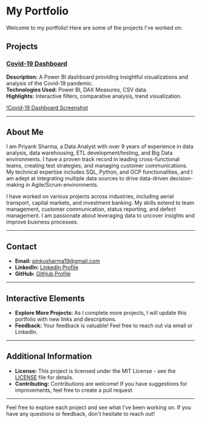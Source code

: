 # My Portfolio

Welcome to my portfolio! Here are some of the projects I've worked on:

## Projects

### [Covid-19 Dashboard](https://github.com/PriyankSharma1/covid19-dashboard)
**Description:** A Power BI dashboard providing insightful visualizations and analysis of the Covid-19 pandemic.      
**Technologies Used:** Power BI, DAX Measures, CSV data.  
**Highlights:** Interactive filters, comparative analysis, trend visualization.

[!Covid-19 Dashboard Screenshot](https://private-user-images.githubusercontent.com/192903617/428362753-1bc47df2-c23c-48ce-a182-f8e9bab1f248.png?jwt=eyJhbGciOiJIUzI1NiIsInR5cCI6IkpXVCJ9.eyJpc3MiOiJnaXRodWIuY29tIiwiYXVkIjoicmF3LmdpdGh1YnVzZXJjb250ZW50LmNvbSIsImtleSI6ImtleTUiLCJleHAiOjE3NDYzOTA3MDcsIm5iZiI6MTc0NjM5MDQwNywicGF0aCI6Ii8xOTI5MDM2MTcvNDI4MzYyNzUzLTFiYzQ3ZGYyLWMyM2MtNDhjZS1hMTgyLWY4ZTliYWIxZjI0OC5wbmc_WC1BbXotQWxnb3JpdGhtPUFXUzQtSE1BQy1TSEEyNTYmWC1BbXotQ3JlZGVudGlhbD1BS0lBVkNPRFlMU0E1M1BRSzRaQSUyRjIwMjUwNTA0JTJGdXMtZWFzdC0xJTJGczMlMkZhd3M0X3JlcXVlc3QmWC1BbXotRGF0ZT0yMDI1MDUwNFQyMDI2NDdaJlgtQW16LUV4cGlyZXM9MzAwJlgtQW16LVNpZ25hdHVyZT1kYjMzNjZjYWEyNTI5MTlmMjY1M2M1YTU3Njk5NWYwNmE4OWVhZDlhNGU1NDEyOTJiOGI1MzY2ODJkODVhYzdmJlgtQW16LVNpZ25lZEhlYWRlcnM9aG9zdCJ9.TL9PNpfkIcLv_BTYiAOw5dyDm2Bzbc0bf7UEfPSyqKg)

---

## About Me

I am Priyank Sharma, a Data Analyst with over 9 years of experience in data analysis, data warehousing, ETL development/testing, and Big Data environments. I have a proven track record in leading cross-functional teams, creating test strategies, and managing customer communications. My technical expertise includes SQL, Python, and GCP functionalities, and I am adept at integrating multiple data sources to drive data-driven decision-making in Agile/Scrum environments.

I have worked on various projects across industries, including aerial transport, capital markets, and investment banking. My skills extend to team management, customer communication, status reporting, and defect management. I am passionate about leveraging data to uncover insights and improve business processes.

---

## Contact

- **Email:** pinkusharma19@gmail.com
- **LinkedIn:** [LinkedIn Profile](https://www.linkedin.com/in/priyank-sharma01/)
- **GitHub:** [GitHub Profile](https://github.com/PriyankSharma1/portfolio)

---

## Interactive Elements

- **Explore More Projects:** As I complete more projects, I will update this portfolio with new links and descriptions.
- **Feedback:** Your feedback is valuable! Feel free to reach out via email or LinkedIn.

---

## Additional Information

- **License:** This project is licensed under the MIT License - see the [LICENSE](https://github.com/PriyankSharma1/portfolio/blob/main/LICENSE) file for details.
- **Contributing:** Contributions are welcome! If you have suggestions for improvements, feel free to create a pull request.

---

Feel free to explore each project and see what I've been working on. If you have any questions or feedback, don't hesitate to reach out!
